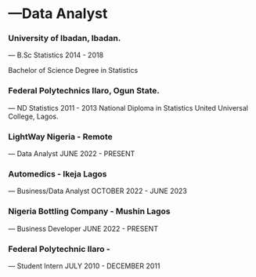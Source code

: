 # —Data Analyst

### University of Ibadan, Ibadan.
— B.Sc Statistics
2014 - 2018

Bachelor of Science Degree in Statistics

### Federal Polytechnics Ilaro, Ogun State.
— ND Statistics
2011 - 2013
National Diploma in Statistics
United Universal College, Lagos.

### LightWay Nigeria - Remote
— Data Analyst
JUNE 2022 - PRESENT
### Automedics - Ikeja Lagos
— Business/Data Analyst
OCTOBER 2022 - JUNE 2023

### Nigeria Bottling Company - Mushin Lagos
— Business Developer
JUNE 2022 - PRESENT

### Federal Polytechnic Ilaro -
— Student Intern
JULY 2010 - DECEMBER 2011
